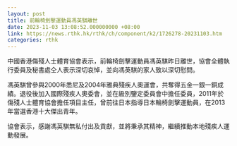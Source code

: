 ```yaml
---
layout: post
title: 前輪椅劍擊運動員馮英騏離世
date: 2023-11-03 13:08:52.000000000 +08:00
link: https://news.rthk.hk/rthk/ch/component/k2/1726278-20231103.htm
categories: rthk
---
```


中國香港傷殘人士體育協會表示，前輪椅劍擊運動員馮英騏昨日離世，協會全體執行委員及秘書處仝人表示深切哀悼，並向馮英騏的家人致以深切慰問。

馮英騏曾參與2000年悉尼及2004年雅典殘疾人奧運會，共奪得五金一銀一銅成績。退役後加入國際殘疾人奧委會，並在級別鑒定委員會中擔任委員，2011年於傷殘人士體育協會擔任項目主任，曾前往日本指導日本輪椅劍擊運動員，在2013年當選香港十大傑出青年。

協會表示，感謝馮英騏無私付出及貢獻，並將秉承其精神，繼續推動本地殘疾人運動發展。
